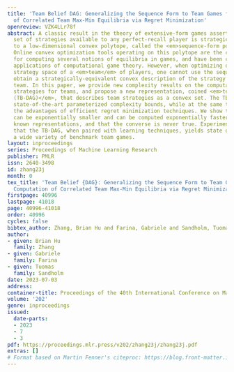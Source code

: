 ```yaml
---
title: 'Team Belief DAG: Generalizing the Sequence Form to Team Games for Fast Computation
  of Correlated Team Max-Min Equilibria via Regret Minimization'
openreview: VZK4LLr78f
abstract: A classic result in the theory of extensive-form games asserts that the
  set of strategies available to any perfect-recall player is strategically equivalent
  to a low-dimensional convex polytope, called the <em>sequence-form polytope</em>.
  Online convex optimization tools operating on this polytope are the current state-of-the-art
  for computing several notions of equilibria in games, and have been crucial in landmark
  applications of computational game theory. However, when optimizing over the <em>joint</em>
  strategy space of a <em>team</em> of players, one cannot use the sequence form to
  obtain a strategically-equivalent convex description of the strategy set of the
  team. In this paper, we provide new complexity results on the computation of optimal
  strategies for teams, and propose a new representation, coined <em>team belief DAG
  (TB-DAG)</em>, that describes team strategies as a convex set. The TB-DAG enjoys
  state-of-the-art parameterized complexity bounds, while at the same time enjoying
  the advantages of efficient regret minimization techniques. We show that TB-DAG
  can be exponentially smaller and can be computed exponentially faster than all other
  known representations, and that the converse is never true. Experimentally, we show
  that the TB-DAG, when paired with learning techniques, yields state of the art on
  a wide variety of benchmark team games.
layout: inproceedings
series: Proceedings of Machine Learning Research
publisher: PMLR
issn: 2640-3498
id: zhang23j
month: 0
tex_title: 'Team Belief {DAG}: Generalizing the Sequence Form to Team Games for Fast
  Computation of Correlated Team Max-Min Equilibria via Regret Minimization'
firstpage: 40996
lastpage: 41018
page: 40996-41018
order: 40996
cycles: false
bibtex_author: Zhang, Brian Hu and Farina, Gabriele and Sandholm, Tuomas
author:
- given: Brian Hu
  family: Zhang
- given: Gabriele
  family: Farina
- given: Tuomas
  family: Sandholm
date: 2023-07-03
address: 
container-title: Proceedings of the 40th International Conference on Machine Learning
volume: '202'
genre: inproceedings
issued:
  date-parts:
  - 2023
  - 7
  - 3
pdf: https://proceedings.mlr.press/v202/zhang23j/zhang23j.pdf
extras: []
# Format based on Martin Fenner's citeproc: https://blog.front-matter.io/posts/citeproc-yaml-for-bibliographies/
---
```

